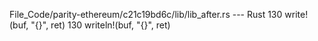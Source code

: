 File_Code/parity-ethereum/c21c19bd6c/lib/lib_after.rs --- Rust
130                 write!(buf, "{}", ret)                                                                                                                   130                 writeln!(buf, "{}", ret)

